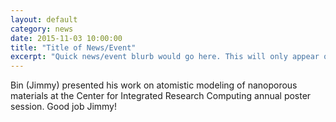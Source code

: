 ```yaml
---
layout: default
category: news
date: 2015-11-03 10:00:00
title: "Title of News/Event"
excerpt: "Quick news/event blurb would go here. This will only appear on the home page."
---
```


Bin (Jimmy) presented his work on atomistic modeling of nanoporous materials at the Center for Integrated Research Computing annual poster session. Good job Jimmy!
